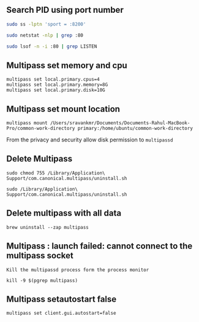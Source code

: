 ## Search PID using port number 

```bash
sudo ss -lptn 'sport = :8200' 

sudo netstat -nlp | grep :80

sudo lsof -n -i :80 | grep LISTEN
```
## Multipass set memory and cpu

```
multipass set local.primary.cpus=4
multipass set local.primary.memory=8G
multipass set local.primary.disk=10G
```

## Multipass set mount location
```
multipass mount /Users/sravankmr/Documents/Documents-Rahul-MacBook-Pro/common-work-directory primary:/home/ubuntu/common-work-directory
```

From the privacy and security allow disk permission to `multipassd`


## Delete Multipass

```
sudo chmod 755 /Library/Application\ Support/com.canonical.multipass/uninstall.sh

sudo /Library/Application\ Support/com.canonical.multipass/uninstall.sh
```

## Delete multipass with all data
```
brew uninstall --zap multipass
```

## Multipass : launch failed: cannot connect to the multipass socket

```
Kill the multipassd process form the process monitor 
```
```
kill -9 $(pgrep multipass)
```

## Multipass setautostart false
```
multipass set client.gui.autostart=false
```
